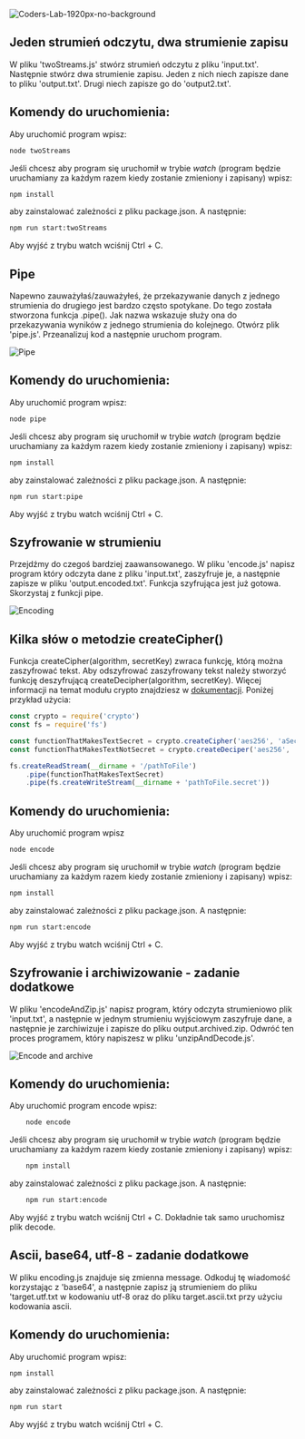 ![Coders-Lab-1920px-no-background](https://user-images.githubusercontent.com/30623667/104709394-2cabee80-571f-11eb-9518-ea6a794e558e.png)


## Jeden strumień odczytu, dwa strumienie zapisu

W pliku 'twoStreams.js' stwórz strumień odczytu z pliku 'input.txt'. Następnie stwórz dwa strumienie zapisu. Jeden z nich niech zapisze dane to pliku 'output.txt'. Drugi niech zapisze go do 'output2.txt'.

## Komendy do uruchomienia:
Aby uruchomić program wpisz:
```bash
node twoStreams
```
Jeśli chcesz aby program się uruchomił w trybie _watch_ (program będzie uruchamiany za każdym razem kiedy zostanie zmieniony i zapisany) wpisz:
```bash
npm install
```
aby zainstalować zależności z pliku package.json. A następnie:
```bash
npm run start:twoStreams
```
Aby wyjść z trybu watch wciśnij Ctrl + C.

## Pipe

Napewno zauważyłaś/zauważyłeś, że przekazywanie danych z jednego strumienia do drugiego jest bardzo często spotykane. Do tego została stworzona funkcja .pipe(). Jak nazwa wskazuje służy ona do przekazywania wyników z jednego strumienia do kolejnego. Otwórz plik 'pipe.js'. Przeanalizuj kod a następnie uruchom program.

![Pipe](./images/pipe.jpg)

## Komendy do uruchomienia:
Aby uruchomić program wpisz:
```bash
node pipe
```
Jeśli chcesz aby program się uruchomił w trybie _watch_ (program będzie uruchamiany za każdym razem kiedy zostanie zmieniony i zapisany) wpisz:
```bash
npm install
```
aby zainstalować zależności z pliku package.json. A następnie:
```bash
npm run start:pipe
```
Aby wyjść z trybu watch wciśnij Ctrl + C.


## Szyfrowanie w strumieniu

Przejdźmy do czegoś bardziej zaawansowanego. W pliku 'encode.js' napisz program który odczyta dane z pliku 'input.txt', zaszyfruje je, a następnie zapisze w pliku 'output.encoded.txt'. Funkcja szyfrująca jest już gotowa. Skorzystaj z funkcji pipe.

![Encoding](./images/encoding.jpg)

## Kilka słów o metodzie createCipher()
Funkcja createCipher(algorithm, secretKey) zwraca funkcję, którą można zaszyfrować tekst. Aby odszyfrować zaszyfrowany tekst należy stworzyć funkcję deszyfrującą createDecipher(algorithm, secretKey). Więcej informacji na temat modułu crypto znajdziesz w [dokumentacji](https://nodejs.org/api/crypto.html). Poniżej przykład użycia:

```javascript
const crypto = require('crypto')
const fs = require('fs')

const functionThatMakesTextSecret = crypto.createCipher('aes256', 'aSecretKey')
const functionThatMakesTextNotSecret = crypto.createDeciper('aes256', 'aSecretKey')

fs.createReadStream(__dirname + '/pathToFile')
    .pipe(functionThatMakesTextSecret)
    .pipe(fs.createWriteStream(__dirname + 'pathToFile.secret'))
```

## Komendy do uruchomienia:
Aby uruchomić program wpisz
```bash
node encode
```
Jeśli chcesz aby program się uruchomił w trybie _watch_ (program będzie uruchamiany za każdym razem kiedy zostanie zmieniony i zapisany) wpisz:
```bash
npm install
```
aby zainstalować zależności z pliku package.json. A następnie:
```bash
npm run start:encode
```
Aby wyjść z trybu watch wciśnij Ctrl + C.


## Szyfrowanie i archiwizowanie - zadanie dodatkowe

W pliku 'encodeAndZip.js' napisz program, który odczyta strumieniowo plik 'input.txt', a następnie w jednym strumieniu wyjściowym zaszyfruje dane, a następnie je zarchiwizuje  i zapisze do pliku output.archived.zip. Odwróć ten proces programem, który napiszesz w pliku 'unzipAndDecode.js'.

![Encode and archive](./images/encode_archive.jpg)

## Komendy do uruchomienia:
Aby uruchomić program encode wpisz:
```bash
    node encode
```
Jeśli chcesz aby program się uruchomił w trybie _watch_ (program będzie uruchamiany za każdym razem kiedy zostanie zmieniony i zapisany) wpisz:
```bash
    npm install
```
aby zainstalować zależności z pliku package.json. A następnie:
```bash
    npm run start:encode
```

Aby wyjść z trybu watch wciśnij Ctrl + C.
Dokładnie tak samo uruchomisz plik decode.


## Ascii, base64, utf-8 - zadanie dodatkowe

W pliku encoding.js znajduje się zmienna message. Odkoduj tę wiadomość korzystając z 'base64', a następnie zapisz ją strumieniem do pliku 'target.utf.txt w kodowaniu utf-8 oraz do pliku target.ascii.txt przy użyciu kodowania ascii.

## Komendy do uruchomienia:
Aby uruchomić program wpisz:
```bash
npm install
```
aby zainstalować zależności z pliku package.json. A następnie:
```bash
npm run start
```
Aby wyjść z trybu watch wciśnij Ctrl + C.